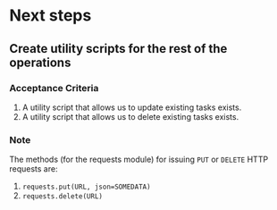 # Next steps

## Create utility scripts for the rest of the operations

### Acceptance Criteria
1. A utility script that allows us to update existing tasks exists.
2. A utility script that allows us to delete existing tasks exists.

### Note
The methods (for the requests module) for issuing `PUT` or `DELETE` HTTP requests are:
1. `requests.put(URL, json=SOMEDATA)`
2. `requests.delete(URL)`
